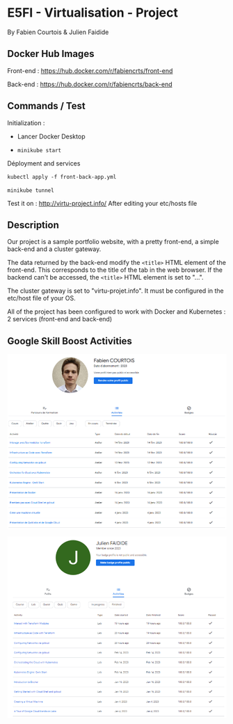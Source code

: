 
# E5FI - Virtualisation -  Project
By Fabien Courtois & Julien Faidide
## Docker Hub Images
Front-end : 
https://hub.docker.com/r/fabiencrts/front-end

Back-end : 
https://hub.docker.com/r/fabiencrts/back-end

## Commands / Test
Initialization : 

 - Lancer Docker Desktop
    
 - `minikube start`

Déployment and services
    
    kubectl apply -f front-back-app.yml

`minikube tunnel`

 Test it on : http://virtu-project.info/
 After editing your etc/hosts file

## Description

Our project is a sample portfolio website, with a pretty front-end, a simple back-end and a cluster gateway.

The data returned by the back-end modify the `<title>` HTML element of the front-end. This corresponds to the title of the tab in the web browser.
If the backend can't be accessed, the `<title>` HTML element is set to "...".

The cluster gateway is set to "virtu-projet.info". It must be configured in the etc/host file of your OS.

All of the project has been configured to work with Docker and Kubernetes : 2 services (front-end and back-end)

## Google Skill Boost Activities

![Alt text](googleSkillBoostFabien.png?raw=true "Résultats Google Skill Boost - Fabien Courtois")

![Alt text](googleSkillBoostJulien.png?raw=true "Résultats Google Skill Boost - Julien Faidide")


